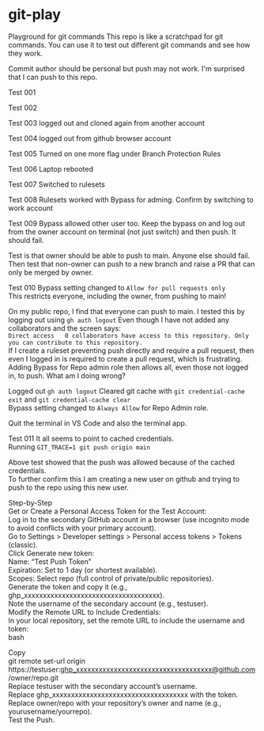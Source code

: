 # git-play
Playground for git commands
This repo is like a scratchpad for git commands. You can use it to test out different git commands and see how they work.

Commit author should be personal but push may not work.
I'm surprised that I can push to this repo.

Test 001

Test 002

Test 003 logged out and cloned again from another account

Test 004 logged out from github browser account

Test 005 Turned on one more flag under Branch Protection Rules

Test 006 Laptop rebooted

Test 007 Switched to rulesets

Test 008 Rulesets worked with Bypass for adming. Confirm by switching to work account

Test 009 Bypass allowed other user too. Keep the bypass on and log out from the owner account on terminal (not just switch) and then push. It should fail.

Test is that owner should be able to push to main. Anyone else should fail.  
Then test that non-owner can push to a new branch and raise a PR that can only be merged by owner.

Test 010 Bypass setting changed to `Allow for pull requests only`  
This restricts everyone, including the owner, from pushing to main!  

On my public repo, I find that everyone can push to main. I tested this by logging out using `gh auth logout` Even though I have not added any collaborators and the screen says:  
`Direct access  
0 collaborators have access to this repository. Only you can contribute to this repository.`  
If I create a ruleset preventing push directly and require a pull request, then even I logged in is required to create a pull request, which is frustrating. Adding Bypass for Repo admin role then allows all, even those not logged in, to push. What am I doing wrong? 

Logged out `gh auth logout`
Cleared git cache with `git credential-cache exit` and `git credential-cache clear`  
Bypass setting changed to `Always Allow` for Repo Admin role.  

Quit the terminal in VS Code and also the terminal app. 

Test 011
It all seems to point to cached credentials.   
Running `GIT_TRACE=1 git push origin main`   
  
Above test showed that the push was allowed because of the cached credentials.    
To further confirm this I am creating a new user on github and trying to push to the repo using this new user.  

Step-by-Step  
Get or Create a Personal Access Token for the Test Account:  
Log in to the secondary GitHub account in a browser (use incognito mode to avoid conflicts with your primary account).  
Go to Settings > Developer settings > Personal access tokens > Tokens (classic).  
Click Generate new token:  
Name: “Test Push Token”  
Expiration: Set to 1 day (or shortest available).  
Scopes: Select repo (full control of private/public repositories).  
Generate the token and copy it (e.g., ghp_xxxxxxxxxxxxxxxxxxxxxxxxxxxxxxxxxxxx).  
Note the username of the secondary account (e.g., testuser).  
Modify the Remote URL to Include Credentials:  
In your local repository, set the remote URL to include the username and token:  
bash  

Copy  
git remote set-url origin https://testuser:ghp_xxxxxxxxxxxxxxxxxxxxxxxxxxxxxxxxxxxx@github.com/owner/repo.git  
Replace testuser with the secondary account’s username.  
Replace ghp_xxxxxxxxxxxxxxxxxxxxxxxxxxxxxxxxxxxx with the token.  
Replace owner/repo with your repository’s owner and name (e.g., yourusername/yourrepo).  
Test the Push.